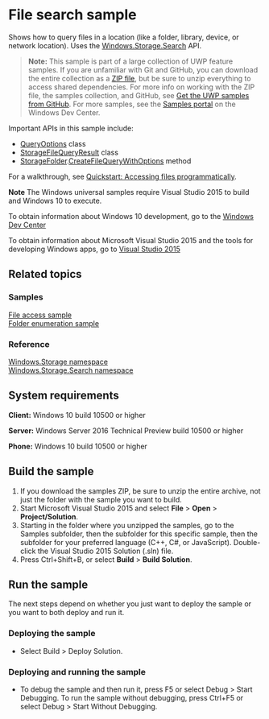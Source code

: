 ﻿<!---
  category: FilesFoldersAndLibraries
  samplefwlink: http://go.microsoft.com/fwlink/p/?LinkId=620544
--->

# File search sample

Shows how to query files in a location (like a folder, library, device, or network location). 
Uses the [Windows.Storage.Search](http://msdn.microsoft.com/library/windows/apps/br208106) API.

> **Note:** This sample is part of a large collection of UWP feature samples. 
> If you are unfamiliar with Git and GitHub, you can download the entire collection as a 
> [ZIP file](https://github.com/Microsoft/Windows-universal-samples/archive/master.zip), but be 
> sure to unzip everything to access shared dependencies. For more info on working with the ZIP file, 
> the samples collection, and GitHub, see [Get the UWP samples from GitHub](https://aka.ms/ovu2uq). 
> For more samples, see the [Samples portal](https://aka.ms/winsamples) on the Windows Dev Center. 

Important APIs in this sample include:

-   [QueryOptions](http://msdn.microsoft.com/library/windows/apps/br207995) class
-   [StorageFileQueryResult](http://msdn.microsoft.com/library/windows/apps/br208046) class
-   [StorageFolder](http://msdn.microsoft.com/library/windows/apps/br227230).[CreateFileQueryWithOptions](http://msdn.microsoft.com/library/windows/apps/br211591) method

For a walkthrough, see [Quickstart: Accessing files programmatically](http://msdn.microsoft.com/library/windows/apps/jj150596).

**Note** The Windows universal samples require Visual Studio 2015 to build and Windows 10 to execute.
 
To obtain information about Windows 10 development, go to the [Windows Dev Center](http://go.microsoft.com/fwlink/?LinkID=532421)

To obtain information about Microsoft Visual Studio 2015 and the tools for developing Windows apps, go to [Visual Studio 2015](http://go.microsoft.com/fwlink/?LinkID=532422)

## Related topics

### Samples

[File access sample](http://go.microsoft.com/fwlink/p/?linkid=231445)  
[Folder enumeration sample](http://go.microsoft.com/fwlink/p/?linkid=231512)  

### Reference

[Windows.Storage namespace](http://msdn.microsoft.com/library/windows/apps/br227346)  
[Windows.Storage.Search namespace](http://msdn.microsoft.com/library/windows/apps/br208106)  

## System requirements

**Client:** Windows 10 build 10500 or higher

**Server:** Windows Server 2016 Technical Preview build 10500 or higher

**Phone:** Windows 10 build 10500 or higher

## Build the sample

1. If you download the samples ZIP, be sure to unzip the entire archive, not just the folder with the sample you want to build. 
2. Start Microsoft Visual Studio 2015 and select **File** \> **Open** \> **Project/Solution**.
3. Starting in the folder where you unzipped the samples, go to the Samples subfolder, then the subfolder for this specific sample, then the subfolder for your preferred language (C++, C#, or JavaScript). Double-click the Visual Studio 2015 Solution (.sln) file.
4. Press Ctrl+Shift+B, or select **Build** \> **Build Solution**.

## Run the sample

The next steps depend on whether you just want to deploy the sample or you want to both deploy and run it.

### Deploying the sample

- Select Build > Deploy Solution. 

### Deploying and running the sample

- To debug the sample and then run it, press F5 or select Debug >  Start Debugging. To run the sample without debugging, press Ctrl+F5 or select Debug > Start Without Debugging. 
